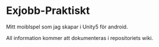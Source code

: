 # Exjobb-Praktiskt
Mitt moiblspel som jag skapar i Unity5 för android.


All information kommer att dokumenteras i repositoriets wiki.
